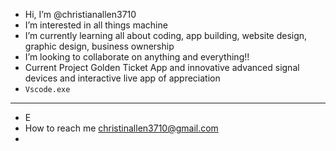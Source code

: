-  Hi, I’m @christianallen3710
-  I’m interested in all things machine 
-  I’m currently learning all about coding, app building, website design, graphic design, business ownership
-  I’m looking to collaborate on anything and everything!!
-  Current Project Golden Ticket App and innovative advanced signal devices and interactive live app of appreciation
-  `Vscode.exe`
----
-  E
-  How to reach me christinallen3710@gmail.com
-  
